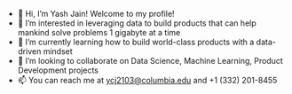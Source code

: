 - 👋 Hi, I’m Yash Jain! Welcome to my profile!
- 👀 I’m interested in leveraging data to build products that can help mankind solve problems 1 gigabyte at a time
- 🌱 I’m currently learning how to build world-class products with a data-driven mindset
- 💞️ I’m looking to collaborate on Data Science, Machine Learning, Product Development projects
- 📫 You can reach me at ycj2103@columbia.edu and +1 (332) 201-8455

<!---
yash-jain7/yash-jain7 is a ✨ special ✨ repository because its `README.md` (this file) appears on your GitHub profile.
You can click the Preview link to take a look at your changes.
--->
